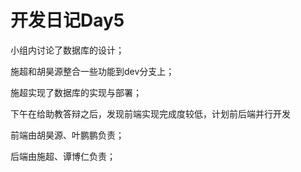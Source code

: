 # 开发日记Day5

小组内讨论了数据库的设计；

施超和胡昊源整合一些功能到dev分支上；

施超实现了数据库的实现与部署；

下午在给助教答辩之后，发现前端实现完成度较低，计划前后端并行开发

前端由胡昊源、叶鹏鹏负责；

后端由施超、谭博仁负责；

